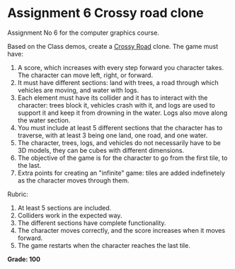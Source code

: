 # Assignment 6 Crossy road clone

Assignment No 6 for the computer graphics course. 

Based on the Class demos, create a [Crossy Road](https://poki.com/en/g/crossy-road) clone. The game must have:

1. A score, which increases with every step forward you character takes. The character can move left, right, or forward.
2. It must have different sections: land with trees, a road through which vehicles are moving, and water with logs.
3. Each element must have its collider and it has to interact with the character: trees block it, vehicles crash with it, and logs are used to support it and keep it from drowning in the water. Logs also move along the water section.
4. You must include at least 5 different sections that the character has to traverse, with at least 3 being one land, one road, and one water.
5. The character, trees, logs, and vehicles do not necessarily have to be 3D models, they can be cubes with different dimensions.
6. The objective of the game is for the character to go from the first tile, to the last.
7. Extra points for creating an "infinite" game: tiles are added indefinetely as the character moves through them.

Rubric:

1. At least 5 sections are included.
2. Colliders work in the expected way.
3. The different sections have complete functionality.
4. The character moves correctly, and the score increases when it moves forward.
5. The game restarts when the character reaches the last tile.

**Grade: 100**